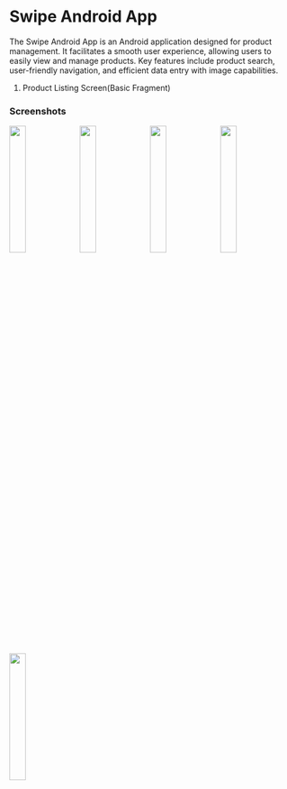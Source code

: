 # Swipe Android App
The Swipe Android App is an Android application designed for product management. It facilitates a smooth user experience, allowing users to easily view and manage products. Key features include product search, user-friendly navigation, and efficient data entry with image capabilities.

1. Product Listing Screen(Basic Fragment)

### Screenshots
<div style="dispaly:flex">
    <img src="https://github.com/amitYadavDev/SwipeApp/assets/45551012/99168dee-75e7-4d28-aff4-3f67f250e396" width="24%">
    <img src="https://github.com/amitYadavDev/SwipeApp/assets/45551012/ce79b64c-fa14-4487-9b17-c1027c5156e9" width="24%">
    <img src="https://github.com/amitYadavDev/SwipeApp/assets/45551012/577c1c7f-313d-4ee8-8d59-79671af9aa1c" width="24%">
    <img src="https://github.com/amitYadavDev/SwipeApp/assets/45551012/9c19b840-08ea-4a3e-a727-66ac77f21b5b" width="24%">
    <img src="https://github.com/amitYadavDev/SwipeApp/assets/45551012/08d79216-c699-47ba-a840-5221d8b4ac5b" width="24%">
</div>
